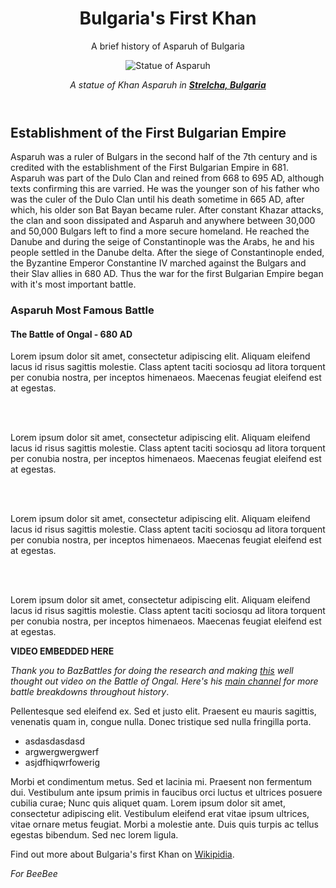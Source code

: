 <html>
 
 <main id="main">
  
  <header>
   <h1>Bulgaria's First Khan</h1>
   <p id="title">A brief history of Asparuh of Bulgaria</p>
   <img src="https://upload.wikimedia.org/wikipedia/commons/a/a2/KanasJubigiAsparukh2.JPG" alt="Statue of Asparuh">
   <p id="image-caption"><em> A statue of Khan Asparuh in <a href="https://en.wikipedia.org/wiki/Strelcha" target="_blank"><strong>Strelcha, Bulgaria</strong></em></a></p>
  </header>
  
  <article>
   <h2>Establishment of the First Bulgarian Empire</h2>
   <p>Asparuh was а ruler of Bulgars in the second half of the 7th century and is credited with the establishment of the First Bulgarian Empire in 681. Asparuh was part of the Dulo Clan and reined from 668 to 695 AD, although texts confirming this are varried. He was the younger son of his father who was the culer of the Dulo Clan until his death sometime in 665 AD, after which, his older son Bat Bayan became ruler. After constant Khazar attacks, the clan and soon dissipated and Asparuh and anywhere between 30,000 and 50,000 Bulgars left to find a more secure homeland. He reached the Danube and during the seige of Constantinople was the Arabs, he and his people settled in the Danube delta. After the siege of Constantinople ended, the Byzantine Emperor Constantine IV marched against the Bulgars and their Slav allies in 680 AD. Thus the war for the first Bulgarian Empire began with it's most important battle.</p>
  </article>
  
  <article>
   <h3>Asparuh Most Famous Battle</h3>
   <h4>The Battle of Ongal - 680 AD</h4>
   <p>Lorem ipsum dolor sit amet, consectetur adipiscing elit. Aliquam eleifend lacus id risus sagittis molestie. Class aptent taciti sociosqu ad litora torquent per conubia nostra, per inceptos himenaeos. Maecenas feugiat eleifend est at egestas.</p>
   <br></br>
   <p>Lorem ipsum dolor sit amet, consectetur adipiscing elit. Aliquam eleifend lacus id risus sagittis molestie. Class aptent taciti sociosqu ad litora torquent per conubia nostra, per inceptos himenaeos. Maecenas feugiat eleifend est at egestas.</p>
   <br></br>
   <p>Lorem ipsum dolor sit amet, consectetur adipiscing elit. Aliquam eleifend lacus id risus sagittis molestie. Class aptent taciti sociosqu ad litora torquent per conubia nostra, per inceptos himenaeos. Maecenas feugiat eleifend est at egestas.</p>
   <br></br>
   <p>Lorem ipsum dolor sit amet, consectetur adipiscing elit. Aliquam eleifend lacus id risus sagittis molestie. Class aptent taciti sociosqu ad litora torquent per conubia nostra, per inceptos himenaeos. Maecenas feugiat eleifend est at egestas.</p>
   <p><strong>VIDEO EMBEDDED HERE</strong></p>
   <p class="youtube-source"><em>Thank you to <em>BazBattles</em> for doing the research and making <a href="https://www.youtube.com/watch?v=gambV0_mvD4" target="_blank">this</a> well thought out video on the Battle of Ongal. Here's his <a href="https://www.youtube.com/channel/UCx-dJoP9hFCBloY9qodykvw" target="_blank">main channel</a> for more battle breakdowns throughout history</em>.</p>
  </article>

  <list>
   <p>Pellentesque sed eleifend ex. Sed et justo elit. Praesent eu mauris sagittis, venenatis quam in, congue nulla. Donec tristique sed nulla fringilla porta.</p>
    <ul>
     <li>asdasdasdasd</li>
     <li>argwergwergwerf</li>
     <li>asjdfhiqwrfowerig</li>
    </ul> 
  </list>
  
  <article>
   <p>Morbi et condimentum metus. Sed et lacinia mi. Praesent non fermentum dui. Vestibulum ante ipsum primis in faucibus orci luctus et ultrices posuere cubilia curae; Nunc quis aliquet quam. Lorem ipsum dolor sit amet, consectetur adipiscing elit. Vestibulum eleifend erat vitae ipsum ultrices, vitae ornare metus feugiat. Morbi a molestie ante. Duis quis turpis ac tellus egestas bibendum. Sed nec lorem ligula.</p>
  </article>

  <footer>
   <p class="footer-source">Find out more about Bulgaria's first Khan on <a href="https://en.wikipedia.org/wiki/Asparuh_of_Bulgaria" target="_blank">Wikipidia</a>.
   <p class="for-beebee"><em>For BeeBee</em></p>           
  </footer>
  
 </main>
 
</html>
